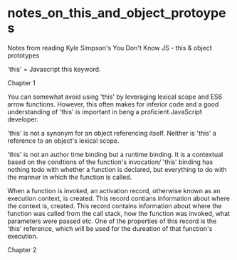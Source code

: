 # notes_on_this_and_object_protoypes
Notes from reading Kyle Simpson's You Don't Know JS - this &amp; object prototypes

'this' = Javascript this keyword.

Chapter 1

You can somewhat avoid using 'this' by leveraging lexical scope and ES6 arrow functions. However, this often makes for inferior code and a good understanding of 'this' is important in beng a proficient JavaScript developer.

'this' is not a synonym for an object referencing itself. Neither is 'this' a reference to an object's lexical scope.

'this' is not an author time binding but a runtime binding. It is a contextual based on the condtions of the function's invocation/ 'this' binding has nothing todo with whether a function is declared, but everything to do with the manner in which the function is called.

When a function is invoked, an activation record, otherwise known as an execution context, is created. This record contians information about where the context is, created. This record contains information about where the function was called from the call stack, how the function was invoked, what parameters were passed etc. One of the properties of this record is the 'this' reference, which will be used for the dureation of that function's execution.

Chapter 2


